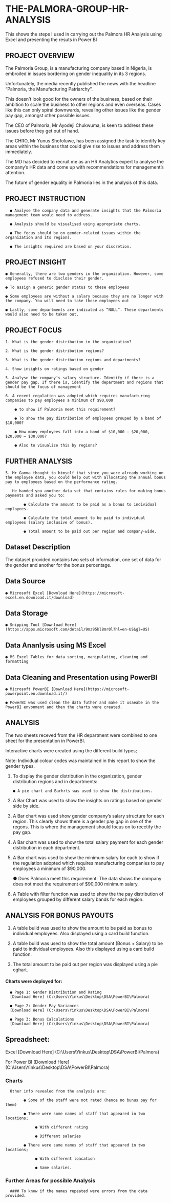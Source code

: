 # THE-PALMORA-GROUP-HR-ANALYSIS
This shows the steps I used in carrying out the Palmora HR Analysis using Excel and presenting the resuts in Power BI

## PROJECT OVERVIEW

The Palmoria Group, is a manufacturing company based in Nigeria, is embroiled in issues bordering on gender inequality in its 3 regions.

Unfortunately, the media recently published the news with the headline “Palmoria, the Manufacturing Patriarchy”. 

This doesn’t look good for the owners of the business, based on their ambition to scale the business to other regions and even overseas. Cases like this can only spiral downwards, revealing other issues like the gender pay gap, amongst other possible issues. 

The CEO of Palmoria, Mr Ayodeji Chukwuma, is keen to address these issues before they get out of hand. 

The CHRO, Mr Yunus Shofoluwe, has been assigned the task to identify key areas within the business that could give rise to issues and address them immediately.

The MD has decided to recruit me as an HR Analytics expert to analyse the company’s HR data and come up with recommendations for management’s attention.

The future of gender equality in Palmoria lies in the analysis of this data.

## PROJECT INSTRUCTION

      ● Analyse the company data and generate insights that the Palmoria management team would need to address.
     
      ● Analysis should be visualised using appropriate charts.
     
      ● The focus should be on gender-related issues within the organization and its regions.
     
      ● The insights required are based on your discretion.

## PROJECT INSIGHT

    ● Generally, there are two genders in the organization. However, some employees refused to disclose their gender.
    
    ● To assign a generic gender status to these employees
    
    ● Some employees are without a salary because they are no longer with the company. You will need to take those employees out
    
    ● Lastly, some departments are indicated as “NULL”. These departments would also need to be taken out.

## PROJECT FOCUS
    1. What is the gender distribution in the organization?
    
    2. What is the gender distribution regions?
    
    3. What is the gender distribution regions and departments?
    
    4. Show insights on ratings based on gender
    
    5. Analyse the company’s salary structure. Identify if there is a gender pay gap. If there is, identify the department and regions that should be the focus of management
    
    6. A recent regulation was adopted which requires manufacturing companies to pay employees a minimum of $90,000
    
        ● to show if Palmoria meet this requirement?
        
        ● To show the pay distribution of employees grouped by a band of $10,000?
        
        ● How many employees fall into a band of $10,000 – $20,000, $20,000 – $30,000?
        
        ● Also to visualize this by regions?

## FURTHER ANALYSIS

    5. Mr Gamma thought to himself that since you were already working on the employee data, you could help out with allocating the annual bonus pay to employees based on the performance rating. 
    
       He handed you another data set that contains rules for making bonus payments and asked you to:
    
            ● Calculate the amount to be paid as a bonus to individual employees.
            
            ● Calculate the total amount to be paid to individual employees (salary inclusive of bonus).
            
            ● Total amount to be paid out per region and company-wide.
            
## Dataset Description

The dataset provided contains two sets of information, one set of data for the gender and another for the bonus percentage.

## Data Source

    ● Microsoft Excel [Download Here](https://microsoft-excel.en.download.it/download)

## Data Storage

    ● Snipping Tool [Download Here](https://apps.microsoft.com/detail/9mz95kl8mr0l?hl=en-US&gl=US) 

## Data Ananlysis using MS Excel

    ● MS Excel Tables for data sorting, manipulating, cleaning and formatting
   
## Data Cleaning and Presentation using PowerBI

    ● Microsoft PowerBI [Download Here](https://microsoft-powerpoint.en.download.it/)
   
    ● PowerBI was used clean the data futher and make it usaeabe in the PowerBI envonment and then the charts were created.
     
## ANALYSIS
The two sheets receved from the HR department were combined to one sheet for the presentation in PowerBI.

Interactive charts were created using the different build types;

Note: Individual colour codes was maintained in this report to show the gender types.

  1. To display the gender distribution in the organization, gender distribution regions and in departments:

         ● A pie chart and Barhrts was used to show the distributions.
    
  2. A Bar Chart was used to show the insights on ratings based on gender side by side.
        
  3. A Bar chart was used show gender company’s salary structure for each region.
    This clearly shows there is a gender pay gap in one of the regons. This is where the management should focus on to recctify the pay gap.

  4. A Bar chart was used to show the total salary payment for each gender distribution in each department.
     
  5. A Bar chart was used to show the minimum salary for each to show if the regulation adopted which requires manufacturing companies to pay employees a minimum of $90,000.

      ● Does Palmoria meet this requirement: The data shows the company does not meet the requirement of $90,000 minimum salary.

  6. A Table with filter function was used to show the the pay distribution of employees grouped by different salary bands for each region.

## ANALYSIS FOR BONUS PAYOUTS
   
  1. A table build was used to show the amount to be paid as bonus to individual employees. Also displayed using a card build function.
        
  2. A table build was used to show the total amount (Bonus + Salary) to be paid to individual employees. Also this displayed using a card build function.
  
  3. The total amount to be paid out per region was displayed using a pie cghart.
     
#### Charts were deployed for:

      ● Page 1: Gender Distribution and Rating
      [Download Here] (C:\Users\Yinkus\Desktop\DSA\PowerBI\Palmora)

      ● Page 2: Gender Pay Variances
      [Download Here] (C:\Users\Yinkus\Desktop\DSA\PowerBI\Palmora)
 
      ● Page 3: Bonus Calculations
      [Download Here] (C:\Users\Yinkus\Desktop\DSA\PowerBI\Palmora)

## Spreadsheet: 
     
Excel [Download Here] (C:\Users\Yinkus\Desktop\DSA\PowerBI\Palmora)

For Power BI [Download Here] (C:\Users\Yinkus\Desktop\DSA\PowerBI\Palmora)

### Charts
      Other info revealed from the analysis are:
      
            ● Some of the staff were not rated (hence no bunus pay for them)
            
            ● There were some names of staff that appeared in two locations;
            
                 ● With different rating
                 
                 ● Different salaries

            ● There were same names of staff that appeared in two locations;
            
                 ● With different loacation
                 
                 ● Same salaries.

### Further Areas for possible Analysis

      #### To know if the names repeated were errors from the data provided.
